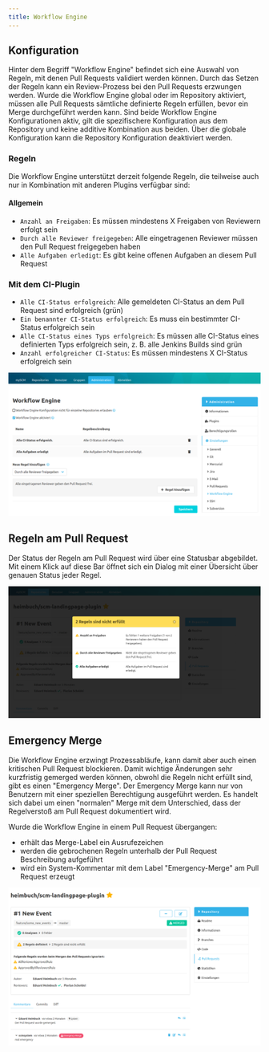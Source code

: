 ```yaml
---
title: Workflow Engine
---
```


## Konfiguration
Hinter dem Begriff "Workflow Engine" befindet sich eine Auswahl von Regeln, mit denen Pull Requests validiert werden können. 
Durch das Setzen der Regeln kann ein Review-Prozess bei den Pull Requests erzwungen werden. 
Wurde die Workflow Engine global oder im Repository aktiviert, müssen alle Pull Requests sämtliche definierte Regeln erfüllen, bevor ein Merge durchgeführt werden kann. 
Sind beide Workflow Engine Konfigurationen aktiv, gilt die spezifischere Konfiguration aus dem Repository und keine additive Kombination aus beiden.
Über die globale Konfiguration kann die Repository Konfiguration deaktiviert werden.

### Regeln
Die Workflow Engine unterstützt derzeit folgende Regeln, die teilweise auch nur in Kombination mit anderen Plugins verfügbar sind:

#### Allgemein
- `Anzahl an Freigaben`: Es müssen mindestens X Freigaben von Reviewern erfolgt sein
- `Durch alle Reviewer freigegeben`: Alle eingetragenen Reviewer müssen den Pull Request freigegeben haben
- `Alle Aufgaben erledigt`: Es gibt keine offenen Aufgaben an diesem Pull Request

### Mit dem CI-Plugin
- `Alle CI-Status erfolgreich`: Alle gemeldeten CI-Status an dem Pull Request sind erfolgreich (grün)
- `Ein benannter CI-Status erfolgreich`: Es muss ein bestimmter CI-Status erfolgreich sein
- `Alle CI-Status eines Typs erfolgreich`: Es müssen alle CI-Status eines definierten Typs erfolgreich sein, z. B. alle Jenkins Builds sind grün
- `Anzahl erfolgreicher CI-Status`: Es müssen mindestens X CI-Status erfolgreich sein

![Workflow Engine Konfiguration](assets/workflow_engine.png)

## Regeln am Pull Request
Der Status der Regeln am Pull Request wird über eine Statusbar abgebildet. 
Mit einem Klick auf diese Bar öffnet sich ein Dialog mit einer Übersicht über genauen Status jeder Regel.

![Regelvalidierung](assets/rules.png)

## Emergency Merge
Die Workflow Engine erzwingt Prozessabläufe, kann damit aber auch einen kritischen Pull Request blockieren. 
Damit wichtige Änderungen sehr kurzfristig gemerged werden können, obwohl die Regeln nicht erfüllt sind, gibt es einen "Emergency Merge". 
Der Emergency Merge kann nur von Benutzern mit einer speziellen Berechtigung ausgeführt werden.
Es handelt sich dabei um einen "normalen" Merge mit dem Unterschied, dass der Regelverstoß am Pull Request dokumentiert wird.

Wurde die Workflow Engine in einem Pull Request übergangen:
- erhält das Merge-Label ein Ausrufezeichen
- werden die gebrochenen Regeln unterhalb der Pull Request Beschreibung aufgeführt
- wird ein System-Kommentar mit dem Label "Emergency-Merge" am Pull Request erzeugt
 
![Emergency Merge](assets/emergency_merge.png)

